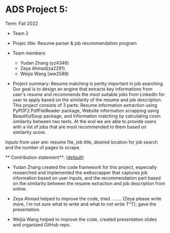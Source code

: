 # ADS Project 5: 

Term: Fall 2022

+ Team 2
+ Projec title: Resume parser & job recommendation program

+ Team members 
	+ Yudan Zhang (yz4346)		
	+ Zeya Ahmad(za2291)
	+ Weijia Wang (ww2589)
	
+ Project summary: Resume matching is pertty important in job searching. Our goal is to design an engine that extracts key informations from user's resume and recommends the most suitable jobs from LinkedIn for user to apply based on the similarity of the resume and job description. This project consists of 3 parts: Resume information extraction using PyPDF2.PdfFileReader package, Website information scrapping using BeautifulSoup package, and Information matching by calculating cosin similarity between two texts. At the end we are able to provide users with a list of jobs that are most recommended to them based on similarity score. 

Inputs from user are: resume file, job title, desired location for job search and the number of pages to scrape. 

** Contribution statement**: ([default](doc/a_note_on_contributions.md)) 

+ Yudan Zhang created the code framework for this project, especially researched and implemented the webscrapper that captures job information based on user inputs, and the recommendation part based on the similarity between the resume extraction and job description from online. 

+ Zeya Ahmad helped to improve the code, tried ........ (Zeya please write more, i'm not sure what to write and what to not write T^T); gave the presentation. 

+ Weijia Wang helped to improve the code, created presentation slides and organized GitHub repo.

